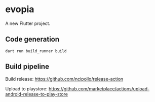# evopia

A new Flutter project.

## Code generation
``dart run build_runner build``

## Build pipeline
Build release: https://github.com/ncipollo/release-action

Upload to playstore: https://github.com/marketplace/actions/upload-android-release-to-play-store

